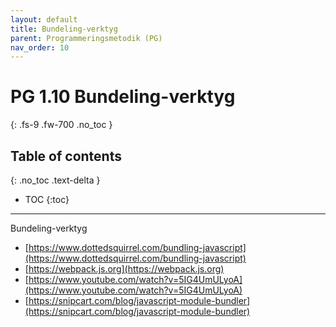 ```yaml
---
layout: default
title: Bundeling-verktyg
parent: Programmeringsmetodik (PG)
nav_order: 10
---
```


# PG 1.10 Bundeling-verktyg
{: .fs-9 .fw-700 .no_toc }

## Table of contents
{: .no_toc .text-delta }

- TOC
{:toc}

---

Bundeling-verktyg
- [https://www.dottedsquirrel.com/bundling-javascript](https://www.dottedsquirrel.com/bundling-javascript)
- [https://webpack.js.org](https://webpack.js.org)
- [https://www.youtube.com/watch?v=5IG4UmULyoA](https://www.youtube.com/watch?v=5IG4UmULyoA)
- [https://snipcart.com/blog/javascript-module-bundler](https://snipcart.com/blog/javascript-module-bundler)

